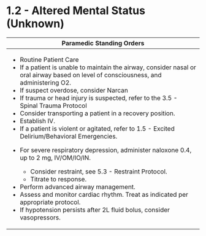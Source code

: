# 1.2 - Altered Mental Status (Unknown)

| Paramedic Standing Orders                                                                                                                                                                                                                                                                                                                                                                                                                                                                                                                                                                                                                                                                                                                                                                                                                                                                                                                |
| ---------------------------------------------------------------------------------------------------------------------------------------------------------------------------------------------------------------------------------------------------------------------------------------------------------------------------------------------------------------------------------------------------------------------------------------------------------------------------------------------------------------------------------------------------------------------------------------------------------------------------------------------------------------------------------------------------------------------------------------------------------------------------------------------------------------------------------------------------------------------------------------------------------------------------------------- |
| <ul><li>Routine Patient Care</li><li>If a patient is unable to maintain the airway, consider nasal or oral airway based on level of consciousness, and administering O2.</li><li>If suspect overdose, consider Narcan</li><li>If trauma or head injury is suspected, refer to the 3.5 - Spinal Trauma Protocol</li><li>Consider transporting a patient in a recovery position.</li><li>Establish IV.</li><li>If a patient is violent or agitated, refer to 1.5 - Excited Delirium/Behavioral Emergencies.</li><li><p>For severe respiratory depression, administer naloxone 0.4, up to 2 mg, IV/OM/IO/IN.</p><ul><li>Consider restraint, see 5.3 - Restraint Protocol.</li><li>Titrate to response.</li></ul></li><li>Perform advanced airway management.</li><li>Assess and monitor cardiac rhythm. Treat as indicated per appropriate protocol.</li><li>If hypotension persists after 2L fluid bolus, consider vasopressors.</li></ul> |

